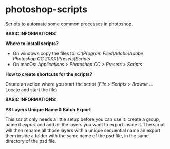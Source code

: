 # photoshop-scripts
Scripts to automate some common processes in photoshop.


**BASIC INFORMATIONS:**

**Where to install scripts?**
- On windows copy the files to:
  *C:\Program Files\Adobe\Adobe Photoshop CC 20XX\Presets\Scripts*
- On macOs:
  *Applications > Photoshop CC > Presets > Scripts*


**How to create shortcuts for the scripts?**

Create an action where you start the script (*File > Scripts > Browse* ... Locate and start the file)


**BASIC INFORMATIONS:**

**PS Layers Unique Name & Batch Export**

This script only needs a little setup before you can use it: create a group, name it *export* and add all the layers you want to export inside it. The script will then rename all those layers with a unique sequential name an export them inside a folder with the same name of the psd file, in the same directory of the psd file.
